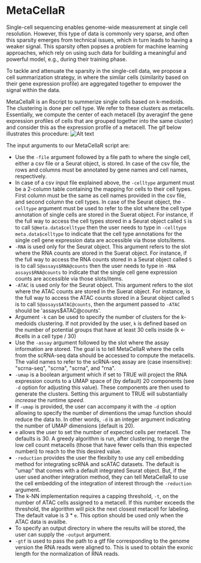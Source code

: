 # MetaCellaR
Single-cell sequencing enables genome-wide measurement at single cell resolution. However, this type of data is commonly very sparse, and often this sparsity emerges from technical issues, which in turn leads to having a weaker signal.
This sparsity often popses a problem for machine learning approaches, which rely on using such data for building a meaningful and powerful model, e.g., during their training phase.

To tackle and attenuate the sparsity in the single-cell data, we propose a cell summarization strategy, in where the similar cells (similarity based on their gene expression profile) are aggregated together to empower the signal within the data.

MetaCellaR is an Rscript to summerize single cells based on k-medoids. The clustering is done per cell type. We refer to these clusters as metacells.
Essentially, we compute the center of each metacell (by averaginf the gene expression profiles of cells that are grouped together into the same cluster) and consider this as the expression profile of a metacell. The gif below illustrates this procedure:
![ Alt text](metacellar_gif.gif) [](metacellar_gif.gif)

The input arguments to our MetaCellaR script are:
- Use the `-file` argument followed by a file path to where the single cell, either a csv file or a Seurat object, is stored. In case of the csv file, the rows and columns must be annotated by gene names and cell names, respectively.
- In case of a csv input file explained above, the `-celltype` argument must be a 2-column table containing the mapping for cells to their cell types. First column must be the same as cell names provided in the csv file, and second column the cell types. In case of the Seurat object, the `-celltype` argument must be used to refer to the slot where the cell type annotation of single cells are stored in the Suerat object. For instance, if the full way to access the cell types stored in a Seurat object called `S` is to call `S@meta.data$celltype` then the user needs to type in `-celltype meta.data$celltype` to indicate that the cell type annotations for the single cell gene expression data are accessible via those slots/items.
- `-RNA` is used only for the Seurat object. This argument refers to the slot where the RNA counts are stored in the Suerat object. For instance, if the full way to access the RNA counts stored in a Seurat object called `S` is to call `S@assays$RNA@counts` then the user needs to type in `-RNA assays$RNA@counts` to indicate that the single cell gene expression counts are accessible via those slots/items.
- `-ATAC` is used only for the Seurat object. This argument refers to the slot where the ATAC counts are stored in the Suerat object. For instance, is the full way to access the ATAC counts stored in a Seurat object called `S` is to call `S@assays$ATAC@counts`, then the argument passed to `-ATAC` should be 'assays$ATAC@counts'.
- Argument `-k` can be used to specify the number of clusters for the k-medoids clustering. If not provided by the user, `k` is defined based on the number of potential groups that have at least 30 cells inside (k <- #cells in a cell type / 30)
- Use the `-assay` argument followed by the slot where the assay information are stored. The goal is to tell MetaCellaR where the cells from the scRNA-seq data should be accessed to compute the metacells. The valid names to refer to the scRNA-seq assay are (case insensitive): "scrna-seq", "scrna", "scrna", and "rna".
- `-umap` is a boolean argument which if set to TRUE will project the RNA expression counts to a UMAP space of (by default) 20 components (see `-d` option for adjusting this value). These components are then used to generate the clusters. Setting this argument to TRUE will substantially *increase* the runtime *speed*.
- If `-umap` is provided, the user can accompany it with the `-d` option allowing to specify the number of dimentions the umap function should reduce the data to. In other words, `-d` is an integer argument indicating the number of UMAP dimensions (default is 20).
- `e` allows the user to set the number of expected cells per metacell. The defaults is 30. A greedy algorithm is run, after clustering, to merge the low cell count metacells (those that have fewer cells than this expected numberi) to reach to the this desired value.
- `-reduction` provides the user the flexibity to use any cell embedding method for integrating scRNA and scATAC datasets. The default is "umap" that comes with a default integrated Seurat object. But, if the user used another integration method, they can tell MetaCellaR to use the cell embedding of the integration of interest through the `-reduction` argument.
- The k-NN implementation requires a capping threshold, `-t`, on the number of ATAC cells assigned to a metacell. If this number exceeds the threshold, the algorithm will pick the next closest metacell for labeling. The default value is 3 * `e`. This option should be used only when the ATAC data is availbe.
- To specify an output directory in where the results will be stored, the user can supply the `-output` argument.
- `-gtf` is used to pass the path to a gtf file corresponding to the genome version the RNA reads were aligned to. This is used to obtain the exonic length for the normalization of RNA reads.
